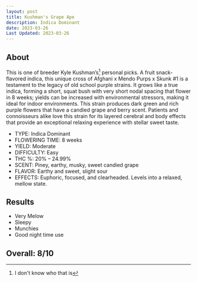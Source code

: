 ```yaml
---
layout: post
title: Kushman's Grape Ape
description: Indica Dominant
date: 2023-03-26
Last Updated: 2023-03-26
---
```


## About

This is one of breeder Kyle Kushman’s[^1] personal picks. A fruit snack-flavored indica, this unique cross of Afghani x Mendo Purps x Skunk #1 is a testament to the legacy of old school purple strains. It grows like a true indica, forming a short, squat bush with very short nodal spacing that flower in 8 weeks; yields can be increased with environmental stressors, making it ideal for indoor environments. This strain produces dark green and rich purple flowers that have a candied grape and berry scent. Patients and connoisseurs alike love this strain for its layered cerebral and body effects that provide an exceptional relaxing experience with stellar sweet taste.

* TYPE: Indica Dominant
* FLOWERING TIME: 8 weeks
* YIELD: Moderate
* DIFFICULTY: Easy
* THC %: 20% – 24.99%
* SCENT: Piney, earthy, musky, sweet candied grape
* FLAVOR: Earthy and sweet, slight sour
* EFFECTS: Euphoric, focused, and clearheaded. Levels into a relaxed, mellow state.

## Results

* Very Melow
* Sleepy
* Munchies 
* Good night time use

## Overall: 8/10

[^1]: I don't know who that is
